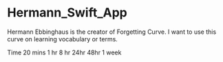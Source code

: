 # Hermann_Swift_App
Hermann Ebbinghaus is the creator of Forgetting Curve. I want to use this curve on learning vocabulary or terms.

Time
20 mins
1 hr
8 hr
24hr
48hr
1 week

